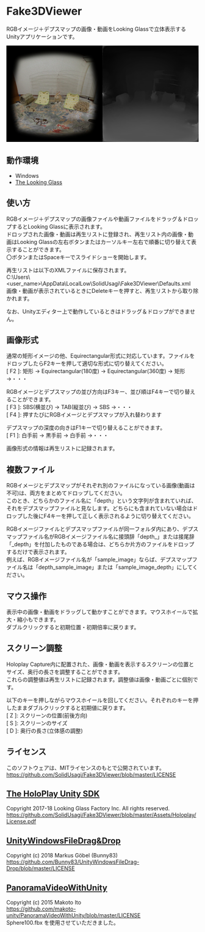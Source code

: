 ﻿# Fake3DViewer
RGBイメージ＋デプスマップの画像・動画をLooking Glassで立体表示するUnityアプリケーションです。  

<img src="https://github.com/SolidUsagi/Fake3DViewer/blob/master/Assets/StreamingAssets/Images/Fuyu1_180LR.jpg" width="512">

## 動作環境
- Windows
- [The Looking Glass](https://lookingglassfactory.com/)

## 使い方
RGBイメージ＋デプスマップの画像ファイルや動画ファイルをドラッグ＆ドロップするとLooking Glassに表示されます。  
ドロップされた画像・動画は再生リストに登録され、再生リスト内の画像・動画はLooking Glassの左右ボタンまたはカーソルキー左右で順番に切り替えて表示することができます。  
〇ボタンまたはSpaceキーでスライドショーを開始します。  

再生リストは以下のXMLファイルに保存されます。  
C:\\Users\\<user_name>\\AppData\\LocalLow\\SolidUsagi\\Fake3DViewer\\Defaults.xml  
画像・動画が表示されているときにDeleteキーを押すと、再生リストから取り除かれます。  

なお、Unityエディター上で動作しているときはドラッグ＆ドロップができません。  

## 画像形式
通常の矩形イメージの他、Equirectangular形式に対応しています。ファイルをドロップしたらF2キーを押して適切な形式に切り替えてください。  
\[ F2 \]: 矩形 → Equirectangular\(180度\) → Equirectangular\(360度\) → 矩形 →・・・  

RGBイメージとデプスマップの並び方向はF3キー、並び順はF4キーで切り替えることができます。  
\[ F3 \]: SBS\(横並び\) → TAB\(縦並び\) → SBS →・・・  
\[ F4 \]: 押すたびにRGBイメージとデプスマップが入れ替わります  

デプスマップの深度の向きはF1キーで切り替えることができます。  
\[ F1 \]: 白手前 → 黒手前 → 白手前 →・・・  

画像形式の情報は再生リストに記録されます。  

## 複数ファイル
RGBイメージとデプスマップがそれぞれ別のファイルになっている画像\(動画は不可\)は、両方をまとめてドロップしてください。  
このとき、どちらかのファイル名に「depth」という文字列が含まれていれば、それをデプスマップファイルと見なします。どちらにも含まれていない場合はドロップした後にF4キーを押して正しく表示されるように切り替えてください。  

RGBイメージファイルとデプスマップファイルが同一フォルダ内にあり、デプスマップファイル名がRGBイメージファイル名に接頭辞「depth_」または接尾辞「_depth」を付加したものである場合は、どちらか片方のファイルをドロップするだけで表示されます。  
例えば、RGBイメージファイル名が「sample_image」ならば、デプスマップファイル名は「depth_sample_image」または「sample_image_depth」にしてください。  

## マウス操作
表示中の画像・動画をドラッグして動かすことができます。マウスホイールで拡大・縮小もできます。  
ダブルクリックすると初期位置・初期倍率に戻ります。  

## スクリーン調整
Holoplay Capture内に配置された、画像・動画を表示するスクリーンの位置とサイズ、奥行の長さを調整することができます。  
これらの調整値は再生リストに記録されます。調整値は画像・動画ごとに個別です。  

以下のキーを押しながらマウスホイールを回してください。それぞれのキーを押したままダブルクリックすると初期値に戻ります。  
\[ Z \]: スクリーンの位置\(前後方向\)  
\[ S \]: スクリーンのサイズ  
\[ D \]: 奥行の長さ\(立体感の調整\)  

## ライセンス
このソフトウェアは、MITライセンスのもとで公開されています。  
https://github.com/SolidUsagi/Fake3DViewer/blob/master/LICENSE  

## [The HoloPlay Unity SDK](https://docs.lookingglassfactory.com/Unity/)
Copyright 2017-18 Looking Glass Factory Inc. All rights reserved.  
https://github.com/SolidUsagi/Fake3DViewer/blob/master/Assets/Holoplay/License.pdf  

## [UnityWindowsFileDrag&Drop](https://github.com/Bunny83/UnityWindowsFileDrag-Drop)
Copyright (c) 2018 Markus Göbel (Bunny83)  
https://github.com/Bunny83/UnityWindowsFileDrag-Drop/blob/master/LICENSE  

## [PanoramaVideoWithUnity](https://github.com/makoto-unity/PanoramaVideoWithUnity)
Copyright (c) 2015 Makoto Ito  
https://github.com/makoto-unity/PanoramaVideoWithUnity/blob/master/LICENSE  
Sphere100.fbx を使用させていただきました。  
